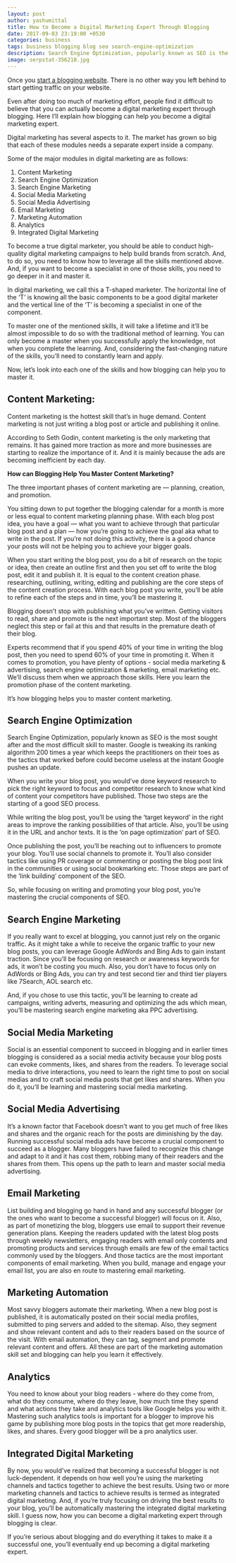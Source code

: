 ```yaml
---
layout: post
author: yashumittal
title: How to Become a Digital Marketing Expert Through Blogging
date: 2017-09-03 23:19:00 +0530
categories: business
tags: business blogging blog seo search-engine-optimization
description: Search Engine Optimization, popularly known as SEO is the most sought after and the most difficult skill to master.
image: serpstat-356218.jpg
---
```


Once you [start a blogging website](/how-to-start-a-blog-a-step-by-step-guide-for-writer). There is no other way you left behind to start getting traffic on your website.

Even after doing too much of marketing effort, people find it difficult to believe that you can actually become a digital marketing expert through blogging. Here I’ll explain how blogging can help you become a digital marketing expert.

Digital marketing has several aspects to it. The market has grown so big that each of these modules needs a separate expert inside a company.

Some of the major modules in digital marketing are as follows:

1. Content Marketing
2. Search Engine Optimization
3. Search Engine Marketing
4. Social Media Marketing
5. Social Media Advertising
6. Email Marketing
7. Marketing Automation
8. Analytics
9. Integrated Digital Marketing

To become a true digital marketer, you should be able to conduct high-quality digital marketing campaigns to help build brands from scratch. And, to do so, you need to know how to leverage all the skills mentioned above. And, if you want to become a specialist in one of those skills, you need to go deeper in it and master it.

In digital marketing, we call this a T-shaped marketer. The horizontal line of the ‘T’ is knowing all the basic components to be a good digital marketer and the vertical line of the ‘T’ is becoming a specialist in one of the component.

To master one of the mentioned skills, it will take a lifetime and it’ll be almost impossible to do so with the traditional method of learning. You can only become a master when you successfully apply the knowledge, not when you complete the learning. And, considering the fast-changing nature of the skills, you’ll need to constantly learn and apply.

Now, let’s look into each one of the skills and how blogging can help you to master it.

## Content Marketing:

Content marketing is the hottest skill that’s in huge demand. Content marketing is not just writing a blog post or article and publishing it online.

According to Seth Godin, content marketing is the only marketing that remains. It has gained more traction as more and more businesses are starting to realize the importance of it. And it is mainly because the ads are becoming inefficient by each day.

**How can Blogging Help You Master Content Marketing?**

The three important phases of content marketing are — planning, creation, and promotion.

You sitting down to put together the blogging calendar for a month is more or less equal to content marketing planning phase. With each blog post idea, you have a goal — what you want to achieve through that particular blog post and a plan — how you’re going to achieve the goal aka what to write in the post. If you’re not doing this activity, there is a good chance your posts will not be helping you to achieve your bigger goals.

When you start writing the blog post, you do a bit of research on the topic or idea, then create an outline first and then you set off to write the blog post, edit it and publish it. It is equal to the content creation phase. researching, outlining, writing, editing and publishing are the core steps of the content creation process. With each blog post you write, you’ll be able to refine each of the steps and in time, you’ll be mastering it.

Blogging doesn’t stop with publishing what you’ve written. Getting visitors to read, share and promote is the next important step. Most of the bloggers neglect this step or fail at this and that results in the premature death of their blog.

Experts recommend that if you spend 40% of your time in writing the blog post, then you need to spend 60% of your time in promoting it. When it comes to promotion, you have plenty of options - social media marketing & advertising, search engine optimization & marketing, email marketing etc. We’ll discuss them when we approach those skills. Here you learn the promotion phase of the content marketing.

It’s how blogging helps you to master content marketing.

## Search Engine Optimization

Search Engine Optimization, popularly known as SEO is the most sought after and the most difficult skill to master. Google is tweaking its ranking algorithm 200 times a year which keeps the practitioners on their toes as the tactics that worked before could become useless at the instant Google pushes an update.

When you write your blog post, you would’ve done keyword research to pick the right keyword to focus and competitor research to know what kind of content your competitors have published. Those two steps are the starting of a good SEO process.

While writing the blog post, you’ll be using the ‘target keyword’ in the right areas to improve the ranking possibilities of that article. Also, you’ll be using it in the URL and anchor texts. It is the ‘on page optimization’ part of SEO.

Once publishing the post, you’ll be reaching out to influencers to promote your blog. You’ll use social channels to promote it. You’ll also consider tactics like using PR coverage or commenting or posting the blog post link in the communities or using social bookmarking etc. Those steps are part of the ‘link building’ component of the SEO.

So, while focusing on writing and promoting your blog post, you’re mastering the crucial components of SEO.

## Search Engine Marketing

If you really want to excel at blogging, you cannot just rely on the organic traffic. As it might take a while to receive the organic traffic to your new blog posts, you can leverage Google AdWords and Bing Ads to gain instant traction. Since you’ll be focusing on research or awareness keywords for ads, it won’t be costing you much. Also, you don’t have to focus only on AdWords or Bing Ads, you can try and test second tier and third tier players like 7Search, AOL search etc.

And, if you chose to use this tactic, you’ll be learning to create ad campaigns, writing adverts, measuring and optimizing the ads which mean, you’ll be mastering search engine marketing aka PPC advertising.

## Social Media Marketing

Social is an essential component to succeed in blogging and in earlier times blogging is considered as a social media activity because your blog posts can evoke comments, likes, and shares from the readers. To leverage social media to drive interactions, you need to learn the right time to post on social medias and to craft social media posts that get likes and shares. When you do it, you’ll be learning and mastering social media marketing.

## Social Media Advertising

It’s a known factor that Facebook doesn’t want to you get much of free likes and shares and the organic reach for the posts are diminishing by the day. Running successful social media ads have become a crucial component to succeed as a blogger. Many bloggers have failed to recognize this change and adapt to it and it has cost them, robbing many of their readers and the shares from them. This opens up the path to learn and master social media advertising.

## Email Marketing

List building and blogging go hand in hand and any successful blogger (or the ones who want to become a successful blogger) will focus on it. Also, as part of monetizing the blog, bloggers use email to support their revenue generation plans. Keeping the readers updated with the latest blog posts through weekly newsletters, engaging readers with email only contents and promoting products and services through emails are few of the email tactics commonly used by the bloggers. And those tactics are the most important components of email marketing. When you build, manage and engage your email list, you are also en route to mastering email marketing.

## Marketing Automation

Most savvy bloggers automate their marketing. When a new blog post is published, it is automatically posted on their social media profiles, submitted to ping servers and added to the sitemap. Also, they segment and show relevant content and ads to their readers based on the source of the visit. With email automation, they can tag, segment and promote relevant content and offers. All these are part of the marketing automation skill set and blogging can help you learn it effectively.

## Analytics

You need to know about your blog readers - where do they come from, what do they consume, where do they leave, how much time they spend and what actions they take and analytics tools like Google helps you with it. Mastering such analytics tools is important for a blogger to improve his game by publishing more blog posts in the topics that get more readership, likes, and shares. Every good blogger will be a pro analytics user.

## Integrated Digital Marketing

By now, you would’ve realized that becoming a successful blogger is not luck-dependent. it depends on how well you’re using the marketing channels and tactics together to achieve the best results. Using two or more marketing channels and tactics to achieve results is termed as integrated digital marketing. And, if you’re truly focusing on driving the best results to your blog, you’ll be automatically mastering the integrated digital marketing skill. I guess now, how you can become a digital marketing expert through blogging is clear.

If you’re serious about blogging and do everything it takes to make it a successful one, you’ll eventually end up becoming a digital marketing expert.
